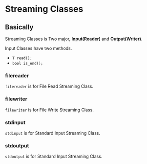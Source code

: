 # Streaming Classes

## Basically

Streaming Classes is Two major, **Input(Reader)** and **Output(Writer)**.

Input Classes have two methods.

* `T read();`
* `bool is_end();`

### filereader

`filereader` is for File Read Streaming Class.

### filewriter

`filewriter` is for File Write Streaming Class.


### stdinput

`stdinput` is for Standard Input Streaming Class.

### stdoutput

`stdoutput` is for Standard Input Streaming Class.
